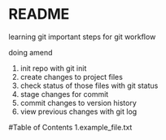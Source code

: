 # README #

learning git
important steps for git workflow

doing amend

1. init repo with git init
2. create changes to project files
3. check status of those files with git status
4. stage changes for commit
5. commit changes to version history
6. view previous changes with git log

#Table of Contents
1.example_file.txt
